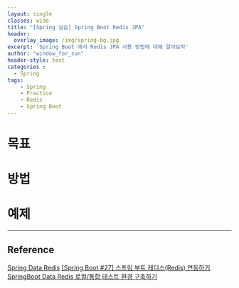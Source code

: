 ```yaml
--- 
layout: single
classes: wide
title: "[Spring 실습] Spring Boot Redis JPA"
header:
  overlay_image: /img/spring-bg.jpg
excerpt: 'Spring Boot 에서 Redis JPA 사용 방법에 대해 알아보자'
author: "window_for_sun"
header-style: text
categories :
  - Spring
tags:
    - Spring
    - Practice
    - Redis
    - Spring Boot
---  
```


# 목표

# 방법

# 예제
	
---
## Reference
[Spring Data Redis](https://docs.spring.io/spring-data/data-redis/docs/current/reference/html/#redis.repositories)
[[Spring Boot #27] 스프링 부트 레디스(Redis) 연동하기](https://engkimbs.tistory.com/796)
[SpringBoot Data Redis 로컬/통합 테스트 환경 구축하기](https://jojoldu.tistory.com/297)